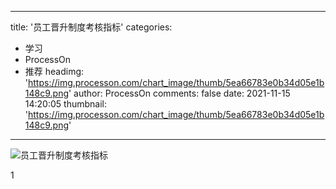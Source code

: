 
---
title: '员工晋升制度考核指标'
categories: 
 - 学习
 - ProcessOn
 - 推荐
headimg: 'https://img.processon.com/chart_image/thumb/5ea66783e0b34d05e1b148c9.png'
author: ProcessOn
comments: false
date: 2021-11-15 14:20:05
thumbnail: 'https://img.processon.com/chart_image/thumb/5ea66783e0b34d05e1b148c9.png'
---

<div>   
<img class="thumb" alt="员工晋升制度考核指标" src="https://img.processon.com/chart_image/thumb/5ea66783e0b34d05e1b148c9.png" referrerpolicy="no-referrer">
<p>1</p>  
</div>
            